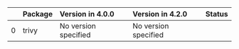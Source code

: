 <!-- markdown-link-check-disable -->

|    | Package   | Version in 4.0.0     | Version in 4.2.0     | Status   |
|---:|:----------|:---------------------|:---------------------|:---------|
|  0 | trivy     | No version specified | No version specified |          |